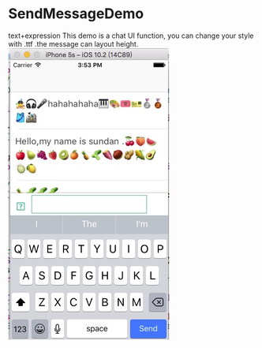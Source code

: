 # SendMessageDemo
text+expression
This demo is a chat UI function, you can change your style with .ttf .the message can layout height.
![image](https://github.com/sundan1991/SendMessageDemo/raw/master/aaa.png)
